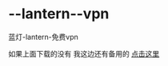 # --lantern--vpn
蓝灯-lantern-免费vpn

如果上面下载的没有 我这边还有备用的 <a href='https://github.com/getlantern/forum/issues/833'>点击这里</a>

